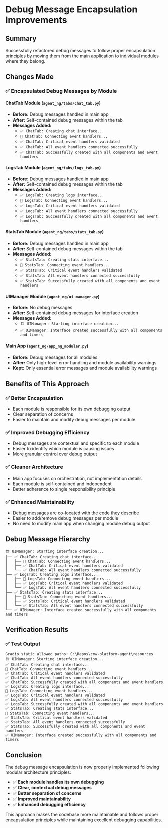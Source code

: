 # Debug Message Encapsulation Improvements

## Summary

Successfully refactored debug messages to follow proper encapsulation principles by moving them from the main application to individual modules where they belong.

## Changes Made

### ✅ **Encapsulated Debug Messages by Module**

#### **ChatTab Module** (`agent_ng/tabs/chat_tab.py`)
- **Before:** Debug messages handled in main app
- **After:** Self-contained debug messages within the tab
- **Messages Added:**
  - `✅ ChatTab: Creating chat interface...`
  - `🔗 ChatTab: Connecting event handlers...`
  - `✅ ChatTab: Critical event handlers validated`
  - `✅ ChatTab: All event handlers connected successfully`
  - `✅ ChatTab: Successfully created with all components and event handlers`

#### **LogsTab Module** (`agent_ng/tabs/logs_tab.py`)
- **Before:** Debug messages handled in main app
- **After:** Self-contained debug messages within the tab
- **Messages Added:**
  - `✅ LogsTab: Creating logs interface...`
  - `🔗 LogsTab: Connecting event handlers...`
  - `✅ LogsTab: Critical event handlers validated`
  - `✅ LogsTab: All event handlers connected successfully`
  - `✅ LogsTab: Successfully created with all components and event handlers`

#### **StatsTab Module** (`agent_ng/tabs/stats_tab.py`)
- **Before:** Debug messages handled in main app
- **After:** Self-contained debug messages within the tab
- **Messages Added:**
  - `✅ StatsTab: Creating stats interface...`
  - `🔗 StatsTab: Connecting event handlers...`
  - `✅ StatsTab: Critical event handlers validated`
  - `✅ StatsTab: All event handlers connected successfully`
  - `✅ StatsTab: Successfully created with all components and event handlers`

#### **UIManager Module** (`agent_ng/ui_manager.py`)
- **Before:** No debug messages
- **After:** Self-contained debug messages for interface creation
- **Messages Added:**
  - `🏗️ UIManager: Starting interface creation...`
  - `✅ UIManager: Interface created successfully with all components and timers`

#### **Main App** (`agent_ng/app_ng_modular.py`)
- **Before:** Debug messages for all modules
- **After:** Only high-level error handling and module availability warnings
- **Kept:** Only essential error messages and module availability warnings

## Benefits of This Approach

### ✅ **Better Encapsulation**
- Each module is responsible for its own debugging output
- Clear separation of concerns
- Easier to maintain and modify debug messages per module

### ✅ **Improved Debugging Efficiency**
- Debug messages are contextual and specific to each module
- Easier to identify which module is causing issues
- More granular control over debug output

### ✅ **Cleaner Architecture**
- Main app focuses on orchestration, not implementation details
- Each module is self-contained and independent
- Better adherence to single responsibility principle

### ✅ **Enhanced Maintainability**
- Debug messages are co-located with the code they describe
- Easier to add/remove debug messages per module
- No need to modify main app when changing module debug output

## Debug Message Hierarchy

```
🏗️ UIManager: Starting interface creation...
├── ✅ ChatTab: Creating chat interface...
│   ├── 🔗 ChatTab: Connecting event handlers...
│   ├── ✅ ChatTab: Critical event handlers validated
│   └── ✅ ChatTab: All event handlers connected successfully
├── ✅ LogsTab: Creating logs interface...
│   ├── 🔗 LogsTab: Connecting event handlers...
│   ├── ✅ LogsTab: Critical event handlers validated
│   └── ✅ LogsTab: All event handlers connected successfully
├── ✅ StatsTab: Creating stats interface...
│   ├── 🔗 StatsTab: Connecting event handlers...
│   ├── ✅ StatsTab: Critical event handlers validated
│   └── ✅ StatsTab: All event handlers connected successfully
└── ✅ UIManager: Interface created successfully with all components and timers
```

## Verification Results

### ✅ **Test Output**
```
Gradio static allowed paths: C:\Repos\cmw-platform-agent\resources
🏗️ UIManager: Starting interface creation...
✅ ChatTab: Creating chat interface...
🔗 ChatTab: Connecting event handlers...
✅ ChatTab: Critical event handlers validated
✅ ChatTab: All event handlers connected successfully
✅ ChatTab: Successfully created with all components and event handlers
✅ LogsTab: Creating logs interface...
🔗 LogsTab: Connecting event handlers...
✅ LogsTab: Critical event handlers validated
✅ LogsTab: All event handlers connected successfully
✅ LogsTab: Successfully created with all components and event handlers
✅ StatsTab: Creating stats interface...
🔗 StatsTab: Connecting event handlers...
✅ StatsTab: Critical event handlers validated
✅ StatsTab: All event handlers connected successfully
✅ StatsTab: Successfully created with all components and event handlers
✅ UIManager: Interface created successfully with all components and timers
```

## Conclusion

The debug message encapsulation is now properly implemented following modular architecture principles:

- ✅ **Each module handles its own debugging**
- ✅ **Clear, contextual debug messages**
- ✅ **Better separation of concerns**
- ✅ **Improved maintainability**
- ✅ **Enhanced debugging efficiency**

This approach makes the codebase more maintainable and follows proper encapsulation principles while maintaining excellent debugging capabilities.
